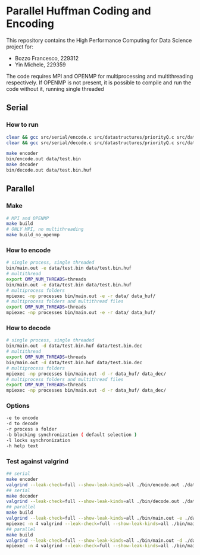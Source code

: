 # Parallel Huffman Coding and Encoding

This repository contains the High Performance Computing for Data Science project for:
- Bozzo Francesco, 229312
- Yin Michele, 229359

The code requires MPI and OPENMP for multiprocessing and multithreading respectively. If OPENMP is not present, it is possible to compile and run the code without it, running single threaded

## Serial
### How to run

```bash
clear && gcc src/serial/encode.c src/datastructures/priorityQ.c src/datastructures/dictionary.c src/serial/huffman.c && ./a.out data/test.bin
clear && gcc src/serial/decode.c src/datastructures/priorityQ.c src/datastructures/dictionary.c src/serial/huffman.c && ./a.out data/test.bin.huf
```

```bash
make encoder
bin/encode.out data/test.bin
make decoder
bin/decode.out data/test.bin.huf
```
## Parallel
### Make
```bash
# MPI and OPENMP
make build
# ONLY MPI, no multithreading
make build_no_openmp
```
### How to encode
```bash
# single process, single threaded
bin/main.out -e data/test.bin data/test.bin.huf
# multithread
export OMP_NUM_THREADS=threads
bin/main.out -e data/test.bin data/test.bin.huf
# multiprocess folders
mpiexec -np processes bin/main.out -e -r data/ data_huf/
# multiprocess folders and multithread files
export OMP_NUM_THREADS=threads
mpiexec -np processes bin/main.out -e -r data/ data_huf/
```
### How to decode
```bash
# single process, single threaded
bin/main.out -d data/test.bin.huf data/test.bin.dec
# multithread
export OMP_NUM_THREADS=threads
bin/main.out -d data/test.bin.huf data/test.bin.dec
# multiprocess folders
mpiexec -np processes bin/main.out -d -r data_huf/ data_dec/
# multiprocess folders and multithread files
export OMP_NUM_THREADS=threads
mpiexec -np processes bin/main.out -d -r data_huf/ data_dec/
```
### Options
```bash
-e to encode
-d to decode
-r process a folder
-b blocking synchronization ( default selection )
-l locks synchronization
-h help text
```
### Test against valgrind
```bash
## serial
make encoder
valgrind --leak-check=full --show-leak-kinds=all ./bin/encode.out ./data/test.bin
## serial
make decoder
valgrind --leak-check=full --show-leak-kinds=all ./bin/decode.out ./data/test.bin.huf
## parallel
make build
valgrind --leak-check=full --show-leak-kinds=all ./bin/main.out -e ./data/test.bin ./data/test.bin.huf
mpiexec -n 4 valgrind --leak-check=full --show-leak-kinds=all ./bin/main.out -e -r ./data ./data_huf
## parallel
make build
valgrind --leak-check=full --show-leak-kinds=all ./bin/main.out -d ./data/test.bin.huf ./data/test.bin.dec
mpiexec -n 4 valgrind --leak-check=full --show-leak-kinds=all ./bin/main.out -d -r ./data_huf ./data_dec
```



